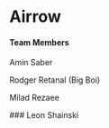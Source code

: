 <h1>Airrow</h1>

<h4>Team Members</h4>
<p>Amin Saber</p> <!--First commit-->
<p>Rodger Retanal (Big Boi)</p> <!--# Firse commit-->
<p>Milad Rezaee</p> <!--#First commit-->
### Leon Shainski
